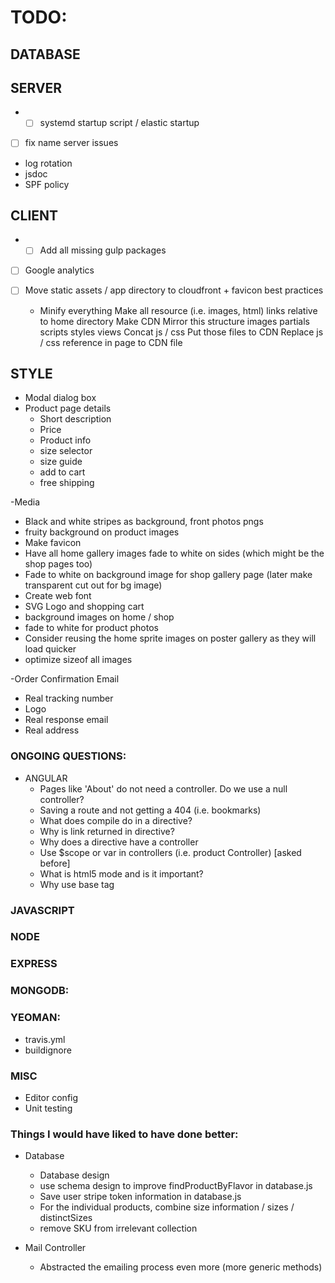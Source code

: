 # TODO:

## DATABASE
      
## SERVER
* - [ ]  systemd startup script / elastic startup
- [ ]  fix name server issues
- log rotation
- jsdoc
- SPF policy
   
## CLIENT
* - [ ]  Add all missing gulp packages  
- [ ] Google analytics
- [ ] Move static assets / app directory to cloudfront + favicon best practices
     
     - Minify everything
          Make all resource (i.e. images, html) links relative to home directory
          Make CDN Mirror this structure
              images
              partials
              scripts
              styles
              views
          Concat js / css
          Put those files to CDN
          Replace js / css reference in page to CDN file

    
## STYLE
- Modal dialog box
- Product page details
  - Short description
  - Price
  - Product info
  - size selector
  - size guide
  - add to cart
  - free shipping
  
-Media
  - Black and white stripes as background, front photos pngs
  - fruity background on product images
  - Make favicon
  - Have all home gallery images fade to white on sides (which might be the shop pages too)
  - Fade to white on background image for shop gallery page (later make transparent cut out for bg image)
  - Create web font
  - SVG Logo and shopping cart
  - background images on home / shop
  - fade to white for product photos
  - Consider reusing the home sprite images on poster gallery as they will load quicker
  - optimize sizeof all images
  
-Order Confirmation Email
  - Real tracking number
  - Logo
  - Real response email
  - Real address

### ONGOING QUESTIONS:
- ANGULAR
  - Pages like 'About' do not need a controller. Do we use a null controller?
  - Saving a route and not getting a 404 (i.e. bookmarks)
  - What does compile do in a directive?
  - Why is link returned in directive?
  - Why does a directive have a controller
  - Use $scope or var in controllers (i.e. product Controller) [asked before]
  - What is html5 mode and is it important?
  - Why use base tag



### JAVASCRIPT

### NODE

### EXPRESS

### MONGODB:
### YEOMAN:
  -  travis.yml
  -  buildignore
    
###  MISC
  - Editor config
  - Unit testing


### Things I would have liked to have done better:
- Database
  - Database design
  - use schema design to improve findProductByFlavor in database.js
  - Save user stripe token information in database.js
  - For the individual products, combine size information / sizes / distinctSizes
  - remove SKU from irrelevant collection

- Mail Controller
  - Abstracted the emailing process even more (more generic methods)
